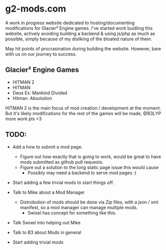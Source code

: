 # g2-mods.com

A work in progress website dedicated to hosting/documenting modifications for Glacier² Engine games. I've started work buidling this website, actively avoiding building a backend & using js/php as much as possible, simply because of my disliking of the bloated nature of them.

May hit points of procrasination during building the website. However, bare with us on our journey to success.

## Glacier² Engine Games
- HITMAN 2
- HITMAN
- Deus Ex: Mankind Divided
- Hitman: Absolution

HITMAN 2 is the main focus of mod creation / development at the moment.
But it's likely modifications for the rest of the games will be made, @B3LYP more work pls <3

## TODO:
- Add a how to submit a mod page.
	- Figure out how exactly that is going to work, would be great to have mods submitted as github pull requests.
	- Figure out a solution to the long static page issue this would cause
	    - Possibly may need a backend to serve mod pages :(

- Start adding a few trivial mods to start things off.

- Talk to Mike about a Mod Manager
	- Distrobution of mods should be done via Zip files, with a json / xml manifest, so a mod manager can manage multiple mods.
		- Swixel has concept for something like this.

- Talk Swixel into helping out Mike

- Talk to B3 about Mods in general
- Start adding trivial mods
